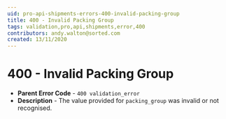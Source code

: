 ```yaml
---
uid: pro-api-shipments-errors-400-invalid-packing-group
title: 400 - Invalid Packing Group
tags: validation,pro,api,shipments,error,400
contributors: andy.walton@sorted.com
created: 13/11/2020
---
```

# 400 - Invalid Packing Group

* **Parent Error Code** - `400 validation_error`
* **Description** - The value provided for `packing_group` was invalid or not recognised.